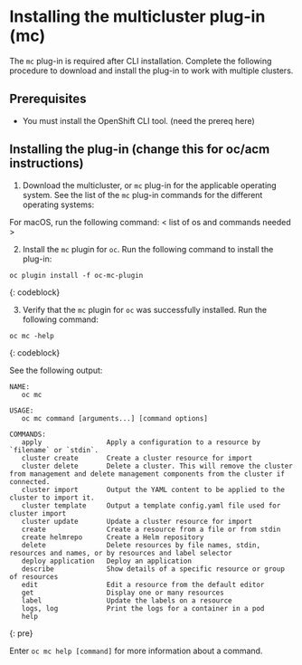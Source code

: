 # Installing the multicluster plug-in (mc)

The `mc` plug-in is required after CLI installation. Complete the following procedure to download and install the plug-in to work with multiple clusters.

## Prerequisites

* You must install the OpenShift CLI tool. (need the prereq here)

## Installing the plug-in (change this for oc/acm instructions)

1. Download the multicluster, or `mc` plug-in for the applicable operating system. See the list of the `mc` plug-in commands for the different operating systems:

  For macOS, run the following command: < list of os and commands needed >
   
2. Install the `mc` plugin for `oc`. Run the following command to install the plug-in:

  ```
  oc plugin install -f oc-mc-plugin
  ```
  {: codeblock}

3. Verify that the `mc` plugin for `oc` was successfully installed. Run the following command:

  ```
  oc mc -help
  ```
  {: codeblock}

  See the following output:

  ```
  NAME:
     oc mc

  USAGE:
     oc mc command [arguments...] [command options]

  COMMANDS:
     apply                Apply a configuration to a resource by `filename` or `stdin`.
     cluster create       Create a cluster resource for import
     cluster delete       Delete a cluster. This will remove the cluster from management and delete management components from the cluster if connected.
     cluster import       Output the YAML content to be applied to the cluster to import it.
     cluster template     Output a template config.yaml file used for cluster import
     cluster update       Update a cluster resource for import
     create               Create a resource from a file or from stdin
     create helmrepo      Create a Helm repository
     delete               Delete resources by file names, stdin, resources and names, or by resources and label selector
     deploy application   Deploy an application
     describe             Show details of a specific resource or group of resources
     edit                 Edit a resource from the default editor
     get                  Display one or many resources
     label                Update the labels on a resource
     logs, log            Print the logs for a container in a pod
     help
  ```
  {: pre}

  Enter `oc mc help [command]` for more information about a command.

